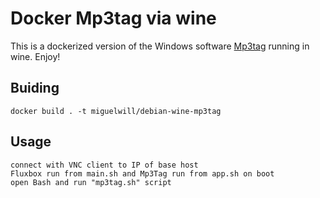 # Docker Mp3tag via wine

This is a dockerized version of the Windows software
[Mp3tag](https://www.mp3tag.de/) running in wine. Enjoy!

## Buiding

    docker build . -t miguelwill/debian-wine-mp3tag

## Usage

    connect with VNC client to IP of base host
    Fluxbox run from main.sh and Mp3Tag run from app.sh on boot
    open Bash and run "mp3tag.sh" script 
